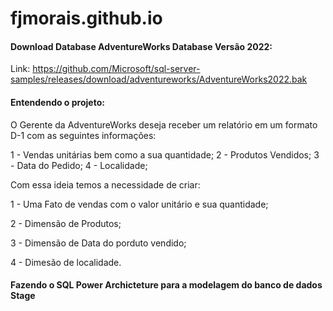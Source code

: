 # fjmorais.github.io

#### Download Database AdventureWorks Database Versão 2022:

Link: https://github.com/Microsoft/sql-server-samples/releases/download/adventureworks/AdventureWorks2022.bak

#### Entendendo o projeto:

O Gerente da AdventureWorks deseja receber um relatório em um formato D-1 com as seguintes informações:

1 - Vendas unitárias bem como a sua quantidade;
2 - Produtos Vendidos;
3 - Data do Pedido;
4 - Localidade;

Com essa ideia temos a necessidade de criar:

1 - Uma Fato de vendas com o valor unitário e sua quantidade;

2 - Dimensão de Produtos;

3 - Dimensão de Data do porduto vendido;

4 - Dimesão de localidade.


#### Fazendo o SQL Power Archicteture para a modelagem do banco de dados Stage






